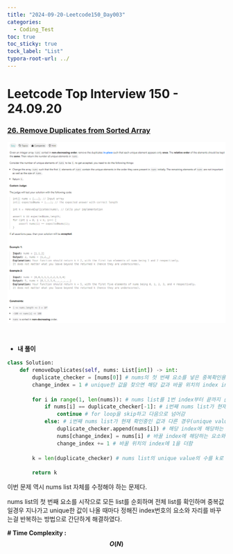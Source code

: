 ```yaml
---
title: "2024-09-20-Leetcode150_Day003"
categories:
  - Coding_Test
toc: true
toc_sticky: true
tock_label: "List"
typora-root-url: ../
---
```




# Leetcode Top Interview 150 - 24.09.20

### [26. Remove Duplicates from Sorted Array](https://leetcode.com/problems/remove-duplicates-from-sorted-array/)

![image-20240921025500056](/../assets/images/2024-09-20-leetcodDay3/image-20240921025500056.png)

<br>

- **내 풀이**

```python
class Solution:
    def removeDuplicates(self, nums: List[int]) -> int:
        duplicate_checker = [nums[0]] # nums의 첫 번째 요소를 넣은 중복확인용 list
        change_index = 1 # unique한 값을 찾으면 해당 값과 바꿀 위치의 index info

        for i in range(1, len(nums)): # nums list를 1번 index부터 끝까지 순회
            if nums[i] == duplicate_checker[-1]: # i번째 nums list가 현재 확인중인 값과 같은경우
                continue # for loop을 skip하고 다음으로 넘어감
            else: # i번째 nums list가 현재 확인중인 값과 다른 경우(unique value)
                duplicate_checker.append(nums[i]) # 해당 index에 해당하는 값을 duplicate_checker에 append
                nums[change_index] = nums[i] # 바꿀 index에 해당하는 요소와 현재 확인중인 요소를 바꿈.
                change_index += 1 # 바꿀 위치의 index에 1을 더함
                    
        k = len(duplicate_checker) # nums list의 unique value의 수를 k로 return

        return k
```



이번 문제 역시 nums list 자체를 수정해야 하는 문제다.

nums list의 첫 번째 요소를 시작으로 모든 list를 순회하며  전체 list를 확인하며 중복값일경우 지나가고 unique한 값이 나올 때마다 정해진 index번호의 요소와 자리를 바꾸는걸 반복하는 방법으로 간단하게 해결하였다.

**\# Time Complexity  : $$O(N)$$**
